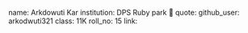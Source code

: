 name: Arkdowuti Kar
institution: DPS Ruby park 🚩 
quote: 
github_user: arkodwuti321
class: 11K
roll_no: 15
link: 
